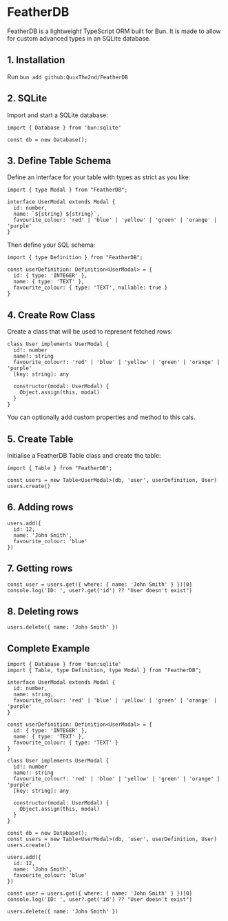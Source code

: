 # FeatherDB
FeatherDB is a lightweight TypeScript ORM built for Bun. It is made to allow for custom advanced types in an SQLite database.

## 1. Installation

Run `bun add github:QuixThe2nd/FeatherDB`

## 2. SQLite

Import and start a SQLite database:
```TS
import { Database } from 'bun:sqlite'

const db = new Database();
```

## 3. Define Table Schema

Define an interface for your table with types as strict as you like:
```TS
import { type Modal } from "FeatherDB";

interface UserModal extends Modal {
  id: number,
  name: `${string} ${string}`,
  favourite_colour: 'red' | 'blue' | 'yellow' | 'green' | 'orange' | 'purple'
}
```

Then define your SQL schema:
```TS
import { type Definition } from "FeatherDB";

const userDefinition: Definition<UserModal> = {
  id: { type: 'INTEGER' },
  name: { type: 'TEXT' },
  favourite_colour: { type: 'TEXT', nullable: true }
}
```

## 4. Create Row Class

Create a class that will be used to represent fetched rows:
```TS
class User implements UserModal {
  id!: number
  name!: string
  favourite_colour!: 'red' | 'blue' | 'yellow' | 'green' | 'orange' | 'purple'
  [key: string]: any

  constructor(modal: UserModal) {
    Object.assign(this, modal)
  }
}
```

You can optionally add custom properties and method to this cals.

## 5. Create Table

Initialise a FeatherDB Table class and create the table:
```TS
import { Table } from "FeatherDB";

const users = new Table<UserModal>(db, 'user', userDefinition, User)
users.create()
```

## 6. Adding rows

```TS
users.add({
  id: 12,
  name: 'John Smith',
  favourite_colour: 'blue'
})
```

## 7. Getting rows

```TS
const user = users.get({ where: { name: 'John Smith' } })[0]
console.log('ID: ', user?.get('id') ?? "User doesn't exist")
```

## 8. Deleting rows

```TS
users.delete({ name: 'John Smith' })
```

## Complete Example
```TS
import { Database } from 'bun:sqlite'
import { Table, type Definition, type Modal } from "FeatherDB";

interface UserModal extends Modal {
  id: number,
  name: string,
  favourite_colour: 'red' | 'blue' | 'yellow' | 'green' | 'orange' | 'purple'
}

const userDefinition: Definition<UserModal> = {
  id: { type: 'INTEGER' },
  name: { type: 'TEXT' },
  favourite_colour: { type: 'TEXT' }
}

class User implements UserModal {
  id!: number
  name!: string
  favourite_colour!: 'red' | 'blue' | 'yellow' | 'green' | 'orange' | 'purple'
  [key: string]: any

  constructor(modal: UserModal) {
    Object.assign(this, modal)
  }
}

const db = new Database();
const users = new Table<UserModal>(db, 'user', userDefinition, User)
users.create()

users.add({
  id: 12,
  name: 'John Smith',
  favourite_colour: 'blue'
})

const user = users.get({ where: { name: 'John Smith' } })[0]
console.log('ID: ', user?.get('id') ?? "User doesn't exist")

users.delete({ name: 'John Smith' })
```
